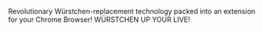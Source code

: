 Revolutionary Würstchen-replacement technology packed into an extension for your Chrome Browser!
WÜRSTCHEN UP YOUR LIVE!

